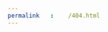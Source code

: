 ```yaml
---
permalink: /404.html
---
```

<!DOCTYPE html>
<html>
<head>
	<meta charset="utf-8">
	<meta name="viewport" content="width: device-width" , initial-scale=1">
	<link rel="stylesheet" type="text/css">
	<title>desktopview</title>
	<style>
		* {
		box-sizing: border-box;
			margin: 1px;
			padding: 10px;
		}
		h1{
			margin: 20px;
			text-align: center;
			box-sizing: border-box;
			margin: 1px;
			padding: 10px;
		}
		#p{
			border: 1px;
			background-color: #00FFFF;
			width: 100%;
			height: 100px;
			font:italic;
			color: white;
			box-sizing: border-box;
			margin: 0px;
			padding: 10px;
			text-align: left;
			float: left; 

		}
		#p1{
			float: right;
			border: 1px solid black;
			width: 80px;
			height: 30px;
			color: red;
			background-color: white;
			box-sizing: border-box;
			margin: 0px;
			padding: 5px;
			text-align: center;

		}
		#p2{
			border: 1px solid black;
			background-color: #00FFFF;
			width: 100%;
			height: 150px;
			font-family: fantasy;
			color: white;
			box-sizing: border-box;
			margin: 0px;
			padding: 0px;
			text-align: left;
			float: left; 

		}
		
	
		
		.row {
			width: 100%;

		}
		@media (min-width: 1200px)
		{
			.col-lg-1, .col-lg-2,.col-lg-3,.col-lg-4,.col-lg-5,.col-lg-6,.col-lg-7,.col-lg-8,.col-lg-9,.col-lg-10,.col-lg-11,.col-lg-12{
				float: left;
				border: 1px;
			}
			.col-lg-1 {
				width: 8.33%;
			}
			.col-lg-2 {
				width: 16.66%;
			}
			.col-lg-3 {
				width: 25%;
			}
			.col-lg-4 {
				width: 33%;
			}
			.col-lg-5 {
				width: 41.56%;
			}
			.col-lg-6 {
				width: 50%;
			}
			.col-lg-7 {
				width: 58.33%;
			}
			.col-lg-8 {
				width: 66.66%;
			}
			.col-lg-9 {
				width: 74.99%;
			}
			.col-lg-10 {
				width: 83.33%;
			}
			.col-lg-11 {
				width: 91.66%;
			}
			.col-lg-12 {
				width: 100%;
			}
			
	        @media (max-width: 992px)  
		{
			.col-md-1, .col-md-2,.col-md-3,.col-md-4,.col-md-5,.col-md-6,.col-md-7,.col-md-8,.col-md-9,.col-md-10,.col-md-11,.col-md-12{
				float: left;
				border: 1px;
			}
			.col-md-1 {
				width: 8.33%;
			}
			.col-md-2 {
				width: 16.66%;
			}
			.col-md-3 {
				width: 25%;
			}
			.col-md-4 {
				width: 33%;
			}
			.col-md-5 {
				width: 41.56%;
			}
			.col-md-6 {
				width: 50%;
			}
			.col-md-7 {
				width: 58.33%;
			}
			.col-md-8 {
				width: 66.66%;
			}
			.col-md-9 {
				width: 74.99%;
			}
			.col-md-10 {
				width: 83.33%;
			}
			.col-md-11 {
				width: 91.66%;
			}
			.col-md-12 {
				width: 100%;
			}
			@media (min-width: 768px and max-width: 991px)
		{
			.col-sm-1, .col-sm-2,.col-sm-3,.col-sm-4,.col-sm-5,.col-sm-6,.col-sm-7,.col-sm-8,.col-sm-9,.col-sm-10,.col-sm-11,.col-sm-12{
				float: left;
				border: 1px;
			}
			.col-sm-1 {
				width: 8.33%;
			}
			.col-sm-2 {
				width: 16.66%;
			}
			.col-sm-3 {
				width: 25%;
			}
			.col-sm-4 {
				width: 33%;
			}
			.col-sm-5 {
				width: 41.56%;
			}
			.col-sm-6 {
				width: 50%;
			}
			.col-sm-7 {
				width: 58.33%;
			}
			.col-sm-8 {
				width: 66.66%;
			}
			.col-sm-9 {
				width: 74.99%;
			}
			.col-sm-10 {
				width: 83.33%;
			}
			.col-sm-11 {
				width: 91.66%;
			}
			.col-sm-12 {
				width: 100%;
			}
			@media (min-width: 767px)
		{
			.col-xs-1, .col-xs-2,.col-xs-3,.col-xs-4,.col-xs-5,.col-xs-6,.col-xs-7,.col-xs-8,.col-xs-9,.col-xs-10,.col-xs-11,.col-xs-12{
				float: left;
				border: 1px;
			}
			.col-xs-1 {
				width: 8.33%;
			}
			.col-xs-2 {
				width: 16.66%;
			}
			.col-xs-3 {
				width: 25%;
			}
			.col-xs-4 {
				width: 33%;
			}
			.col-xs-5 {
				width: 41.56%;
			}
			.col-xs-6 {
				width: 50%;
			}
			.col-xs-7 {
				width: 58.33%;
			}
			.col-xs-8 {
				width: 66.66%;
			}
			.col-xs-9 {
				width: 74.99%;
			}
			.col-xs-10 {
				width: 83.33%;
			}
			.col-xs-11 {
				width: 91.66%;
			}
			.col-xs-12 {
				width: 100%;
			}
		}
	</style>
</head>

<body>
	<h1>List of Browser</h1>
	<div class="row">
		<div class="col-lg-4 col-md-4 col-sm-6 col-xs-12"><div id="p2"><section id="p1">google</section><section id="p">A web browser, or simply "browser," is an application used to access and view websites.The primary function of a web browser is to render HTML, the code used to design or "mark up" webpages.</section></div></div>
		<div class="col-lg-4 col-md-4 col-sm-6 col-xs-12"><div id="p2"><section id="p1">mozilla firefox</section><section id="p">A web browser, or simply "browser," is an application used to access and view websites.The primary function of a web browser is to render HTML, the code used to design or "mark up" webpages.</section></div></div>
		<div class="col-lg-4 col-md-4 col-sm-6 col-xs-12"><div id="p2"><section id="p1">internet expoler</section><section id="p">A web browser, or simply "browser," is an application used to access and view websites.The primary function of a web browser is to render HTML, the code used to design or "mark up" webpages.</section></div></div>
	</div>
</body>
</html>
